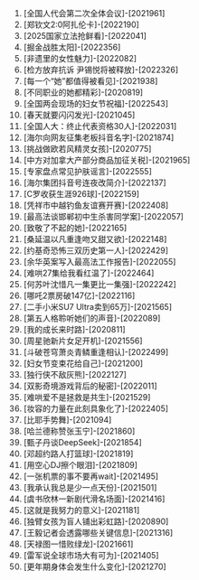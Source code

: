 
1. [全国人代会第二次全体会议]-[2021961]
1. [郑钦文2:0阿扎伦卡]-[2022190]
1. [2025国家立法抢鲜看]-[2022041]
1. [掘金战胜太阳]-[2022356]
1. [非遗里的女性魅力]-[2022082]
1. [检方放弃抗诉 尹锡悦将被释放]-[2022326]
1. [每一个“她”都值得被看见]-[2021938]
1. [不同职业的她都精彩]-[2020819]
1. [全国两会现场的妇女节祝福]-[2022543]
1. [春天就要闪闪发光]-[2021045]
1. [全国人大：终止代表资格30人]-[2022031]
1. [海尔向网友征集老板抖音名字]-[2021874]
1. [挑战做欧若风精灵女孩]-[2020775]
1. [中方对加拿大产部分商品加征关税]-[2021965]
1. [专家盘点常见护肤谣言]-[2022555]
1. [海尔集团抖音号连夜改简介]-[2022137]
1. [C罗收获生涯926球]-[2022159]
1. [凭祥市中越钓鱼友谊赛开赛]-[2022408]
1. [最高法谈邯郸初中生杀害同学案]-[2022057]
1. [致敬了不起的她]-[2022165]
1. [桑延温以凡重逢吻又甜又欲]-[2022148]
1. [约基奇恐怖三双历史第一人]-[2022429]
1. [余华英案写入最高法工作报告]-[2022055]
1. [难哄27集给我看红温了]-[2022464]
1. [何苏叶沈惜凡一集更比一集强]-[2022242]
1. [哪吒2票房破147亿]-[2022116]
1. [二手小米SU7 Ultra卖到65万]-[2021565]
1. [第五人格聆听她们的声音]-[2022089]
1. [我的成长来时路]-[2020811]
1. [周星驰新片女足开机]-[2021556]
1. [斗破苍穹萧炎青鳞重逢相认]-[2022499]
1. [妇女节变束花给自己]-[2021200]
1. [独行侠不敌灰熊]-[2022127]
1. [双影奇境游戏背后的秘密]-[2022011]
1. [难哄爱不是拯救是共生]-[2021529]
1. [妆容的力量在此刻具象化了]-[2022405]
1. [比耶手势舞]-[2021094]
1. [哈兰德称赞张玉宁]-[2021860]
1. [甄子丹谈DeepSeek]-[2021854]
1. [邓超约路人打篮球]-[2021819]
1. [用空心DJ擦个眼泪]-[2021809]
1. [一张机票的事不要再wait]-[2021495]
1. [我承认我总是少一点天份]-[2021501]
1. [虞书欣林一新剧代滑名场面]-[2021416]
1. [这就是我努力的意义]-[2021181]
1. [独臂女孩为盲人铺出彩虹路]-[2020890]
1. [王毅记者会透露哪些关键信息]-[2021316]
1. [天禄图一惜败绿龙]-[2021661]
1. [雷军说全球市场大有可为]-[2021405]
1. [更年期身体会发生什么变化]-[2021270]